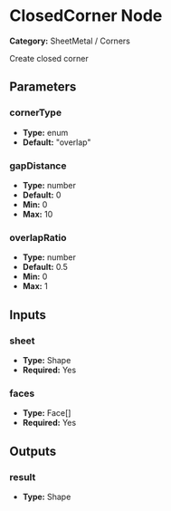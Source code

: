 
# ClosedCorner Node

**Category:** SheetMetal / Corners

Create closed corner

## Parameters


### cornerType
- **Type:** enum
- **Default:** "overlap"





### gapDistance
- **Type:** number
- **Default:** 0
- **Min:** 0
- **Max:** 10



### overlapRatio
- **Type:** number
- **Default:** 0.5
- **Min:** 0
- **Max:** 1



## Inputs


### sheet
- **Type:** Shape
- **Required:** Yes



### faces
- **Type:** Face[]
- **Required:** Yes



## Outputs


### result
- **Type:** Shape




